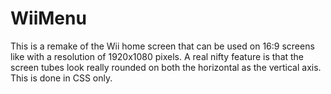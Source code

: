 # WiiMenu
This is a remake of the Wii home screen that can be used on 16:9 screens like with a resolution of 1920x1080 pixels.
A real nifty feature is that the screen tubes look really rounded on both the horizontal as the vertical axis. This is done in CSS only.
